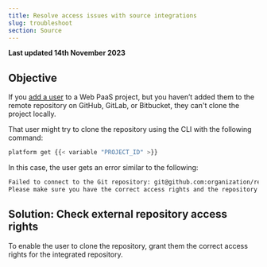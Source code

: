 ```yaml
---
title: Resolve access issues with source integrations
slug: troubleshoot
section: Source
---
```


**Last updated 14th November 2023**



## Objective  

If you [add a user](/administration/users.md#add-a-user-to-a-project) to a Web PaaS project,
but you haven’t added them to the remote repository on GitHub, GitLab, or Bitbucket,
they can't clone the project locally.

That user might try to clone the repository using the CLI with the following command:

```bash
platform get {{< variable "PROJECT_ID" >}}
```

In this case, the user gets an error similar to the following:

```txt
Failed to connect to the Git repository: git@github.com:organization/repository.git
Please make sure you have the correct access rights and the repository exists.
```

## Solution: Check external repository access rights

To enable the user to clone the repository,
grant them the correct access rights for the integrated repository.
